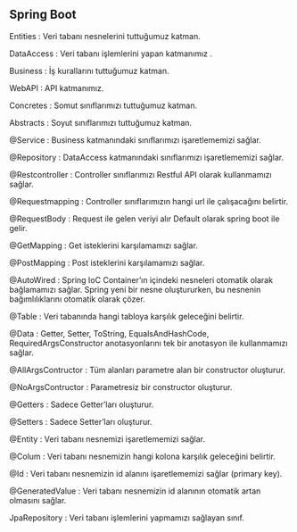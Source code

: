 ## Spring Boot

Entities : Veri tabanı nesnelerini tuttuğumuz katman.

DataAccess : Veri tabanı işlemlerini yapan katmanımız .

Business : İş kurallarını tuttuğumuz katman.

WebAPI : API katmanımız.

Concretes : Somut sınıflarımızı tuttuğumuz katman.

Abstracts : Soyut sınıflarımızı tuttuğumuz katman.

@Service : Business katmanındaki sınıflarımızı işaretlememizi sağlar.

@Repository : DataAccess katmanındaki sınıflarımızı işaretlememizi sağlar.

@Restcontroller : Controller sınıflarımızı Restful API olarak kullanmamızı sağlar.

@Requestmapping : Controller sınıflarımızın hangi url ile çalışacağını belirtir.

@RequestBody : Request ile gelen veriyi alır Default olarak spring boot ile gelir.

@GetMapping : Get isteklerini karşılamamızı sağlar.

@PostMapping : Post isteklerini karşılamamızı sağlar.

@AutoWired : Spring IoC Container’ın içindeki nesneleri otomatik olarak bağlamamızı sağlar. Spring yeni bir nesne
oluştururken, bu nesnenin bağımlılıklarını otomatik olarak çözer.

@Table : Veri tabanında hangi tabloya karşılık geleceğini belirtir.

@Data : Getter, Setter, ToString, EqualsAndHashCode, RequiredArgsConstructor anotasyonlarını tek bir anotasyon ile
kullanmamızı sağlar.

@AllArgsContructor : Tüm alanları parametre alan bir constructor oluşturur.

@NoArgsContructor : Parametresiz bir constructor oluşturur.

@Getters : Sadece Getter’ları oluşturur.

@Setters : Sadece Setter’ları oluşturur.

@Entity : Veri tabanı nesnemizi işaretlememizi sağlar.

@Colum : Veri tabanı nesnemizin hangi kolona karşılık geleceğini belirtir.

@Id : Veri tabanı nesnemizin id alanını işaretlememizi sağlar (primary key).

@GeneratedValue : Veri tabanı nesnemizin id alanının otomatik artan olmasını sağlar.

JpaRepository : Veri tabanı işlemlerini yapmamızı sağlayan sınıf.

